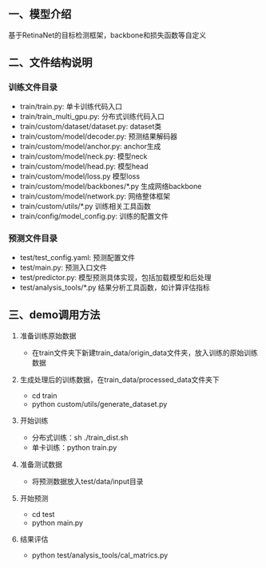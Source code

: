 ## 一、模型介绍
基于RetinaNet的目标检测框架，backbone和损失函数等自定义

## 二、文件结构说明

### 训练文件目录

- train/train.py: 单卡训练代码入口
- train/train_multi_gpu.py: 分布式训练代码入口
- train/custom/dataset/dataset.py: dataset类
- train/custom/model/decoder.py: 预测结果解码器
- train/custom/model/anchor.py: anchor生成
- train/custom/model/neck.py: 模型neck
- train/custom/model/head.py: 模型head
- train/custom/model/loss.py 模型loss
- train/custom/model/backbones/*.py 生成网络backbone
- train/custom/model/network.py: 网络整体框架
- train/custom/utils/*.py 训练相关工具函数
- train/config/model_config.py: 训练的配置文件

### 预测文件目录

* test/test_config.yaml: 预测配置文件
* test/main.py: 预测入口文件
* test/predictor.py: 模型预测具体实现，包括加载模型和后处理
* test/analysis_tools/*.py 结果分析工具函数，如计算评估指标

## 三、demo调用方法

1. 准备训练原始数据
   * 在train文件夹下新建train_data/origin_data文件夹，放入训练的原始训练数据

2. 生成处理后的训练数据，在train_data/processed_data文件夹下
   * cd train
   * python custom/utils/generate_dataset.py

3. 开始训练
   * 分布式训练：sh ./train_dist.sh
   * 单卡训练：python train.py
   
4. 准备测试数据
   * 将预测数据放入test/data/input目录

5. 开始预测
   * cd test
   * python main.py

6. 结果评估
   * python test/analysis_tools/cal_matrics.py
